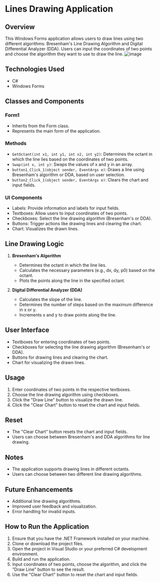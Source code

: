 # Lines Drawing Application

## Overview
This Windows Forms application allows users to draw lines using two different algorithms: Bresenham's Line Drawing Algorithm and Digital Differential Analyzer (DDA). Users can input the coordinates of two points and choose the algorithm they want to use to draw the line.
![image](https://github.com/RanaMkk/FCAI/assets/99143413/ea27f7f1-9ecd-457c-bb2d-440bc4330221)

## Technologies Used
- C#
- Windows Forms

## Classes and Components
### Form1
- Inherits from the Form class.
- Represents the main form of the application.

### Methods
- `GetOctant(int x1, int y1, int x2, int y2)`: Determines the octant in which the line lies based on the coordinates of two points.
- `Swap(int x, int y)`: Swaps the values of x and y in an array.
- `button1_Click_1(object sender, EventArgs e)`: Draws a line using Bresenham's algorithm or DDA, based on user selection.
- `button2_Click_1(object sender, EventArgs e)`: Clears the chart and input fields.

### UI Components
- Labels: Provide information and labels for input fields.
- Textboxes: Allow users to input coordinates of two points.
- Checkboxes: Select the line drawing algorithm (Bresenham's or DDA).
- Buttons: Trigger actions like drawing lines and clearing the chart.
- Chart: Visualizes the drawn lines.

## Line Drawing Logic
1. **Bresenham's Algorithm**
   - Determines the octant in which the line lies.
   - Calculates the necessary parameters (e.g., dx, dy, p0) based on the octant.
   - Plots the points along the line in the specified octant.

2. **Digital Differential Analyzer (DDA)**
   - Calculates the slope of the line.
   - Determines the number of steps based on the maximum difference in x or y.
   - Increments x and y to draw points along the line.

## User Interface
- Textboxes for entering coordinates of two points.
- Checkboxes for selecting the line drawing algorithm (Bresenham's or DDA).
- Buttons for drawing lines and clearing the chart.
- Chart for visualizing the drawn lines.

## Usage
1. Enter coordinates of two points in the respective textboxes.
2. Choose the line drawing algorithm using checkboxes.
3. Click the "Draw Line" button to visualize the drawn line.
4. Click the "Clear Chart" button to reset the chart and input fields.

## Reset
- The "Clear Chart" button resets the chart and input fields.
- Users can choose between Bresenham's and DDA algorithms for line drawing.

## Notes
- The application supports drawing lines in different octants.
- Users can choose between two different line drawing algorithms.

## Future Enhancements
- Additional line drawing algorithms.
- Improved user feedback and visualization.
- Error handling for invalid inputs.

## How to Run the Application
1. Ensure that you have the .NET Framework installed on your machine.
2. Clone or download the project files.
3. Open the project in Visual Studio or your preferred C# development environment.
4. Build and run the application.
5. Input coordinates of two points, choose the algorithm, and click the "Draw Line" button to see the result.
6. Use the "Clear Chart" button to reset the chart and input fields.
